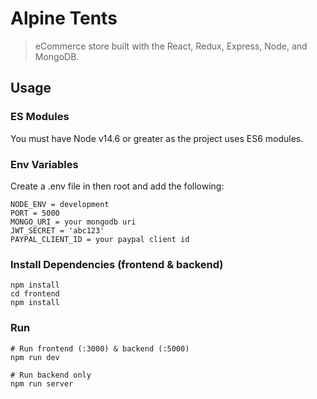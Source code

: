# Alpine Tents

> eCommerce store built with the React, Redux, Express, Node, and MongoDB.

## Usage

### ES Modules

You must have Node v14.6 or greater as the project uses ES6 modules.

### Env Variables

Create a .env file in then root and add the following:

```
NODE_ENV = development
PORT = 5000
MONGO_URI = your mongodb uri
JWT_SECRET = 'abc123'
PAYPAL_CLIENT_ID = your paypal client id
```

### Install Dependencies (frontend & backend)

```
npm install
cd frontend
npm install
```

### Run

```
# Run frontend (:3000) & backend (:5000)
npm run dev

# Run backend only
npm run server
```
